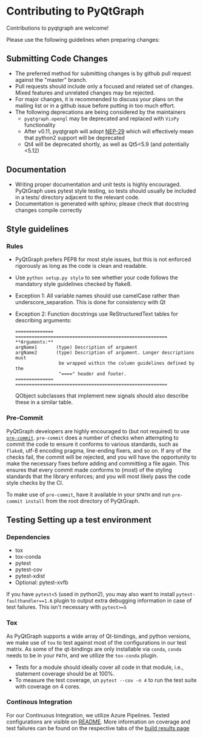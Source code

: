 # Contributing to PyQtGraph

Contributions to pyqtgraph are welcome!

Please use the following guidelines when preparing changes:

## Submitting Code Changes

* The preferred method for submitting changes is by github pull request against the "master" branch.
* Pull requests should include only a focused and related set of changes. Mixed features and unrelated changes may be rejected.
* For major changes, it is recommended to discuss your plans on the mailing list or in a github issue before putting in too much effort.
* The following deprecations are being considered by the maintainers
  * `pyqtgraph.opengl` may be deprecated and replaced with `VisPy` functionality
  * After v0.11, pyqtgraph will adopt [NEP-29](https://numpy.org/neps/nep-0029-deprecation_policy.html) which will effectively mean that python2 support will be deprecated
  * Qt4 will be deprecated shortly, as well as Qt5<5.9 (and potentially <5.12)

## Documentation

* Writing proper documentation and unit tests is highly encouraged. PyQtGraph uses pytest style testing, so tests should usually be included in a tests/ directory adjacent to the relevant code.
* Documentation is generated with sphinx; please check that docstring changes compile correctly

## Style guidelines

### Rules

* PyQtGraph prefers PEP8 for most style issues, but this is not enforced rigorously as long as the code is clean and readable.
* Use `python setup.py style` to see whether your code follows the mandatory style guidelines checked by flake8.
* Exception 1: All variable names should use camelCase rather than underscore_separation. This is done for consistency with Qt
* Exception 2: Function docstrings use ReStructuredText tables for describing arguments:

  ```text
  ============== ========================================================
  **Arguments:**
  argName1       (type) Description of argument
  argName2       (type) Description of argument. Longer descriptions must
                  be wrapped within the column guidelines defined by the
                  "====" header and footer.
  ============== ========================================================
  ```

  QObject subclasses that implement new signals should also describe
  these in a similar table.

### Pre-Commit

PyQtGraph developers are highly encouraged to (but not required) to use [`pre-commit`](https://pre-commit.com/).  `pre-commit` does a number of checks when attempting to commit the code to ensure it conforms to various standards, such as `flake8`, utf-8 encoding pragma, line-ending fixers, and so on.  If any of the checks fail, the commit will be rejected, and you will have the opportunity to make the necessary fixes before adding and committing a file again.  This ensures that every commit made conforms to (most) of the styling standards that the library enforces; and you will most likely pass the code style checks by the CI.

To make use of `pre-commit`, have it available in your `$PATH` and run `pre-commit install` from the root directory of PyQtGraph.

## Testing Setting up a test environment

### Dependencies

* tox
* tox-conda
* pytest
* pytest-cov
* pytest-xdist
* Optional: pytest-xvfb

If you have `pytest<5` (used in python2), you may also want to install `pytest-faulthandler==1.6` plugin to output extra debugging information in case of test failures. This isn't necessary with `pytest>=5`

### Tox

As PyQtGraph supports a wide array of Qt-bindings, and python versions, we make use of `tox` to test against most of the configurations in our test matrix.  As some of the qt-bindings are only installable via `conda`, `conda` needs to be in your `PATH`, and we utilize the `tox-conda` plugin.

* Tests for a module should ideally cover all code in that module, i.e., statement coverage should be at 100%.
* To measure the test coverage, un `pytest --cov -n 4` to run the test suite with coverage on 4 cores.

### Continous Integration

For our Continuous Integration, we utilize Azure Pipelines.  Tested configurations are visible on [README](README.md).  More information on coverage and test failures can be found on the respective tabs of the [build results page](https://dev.azure.com/pyqtgraph/pyqtgraph/_build?definitionId=1)
